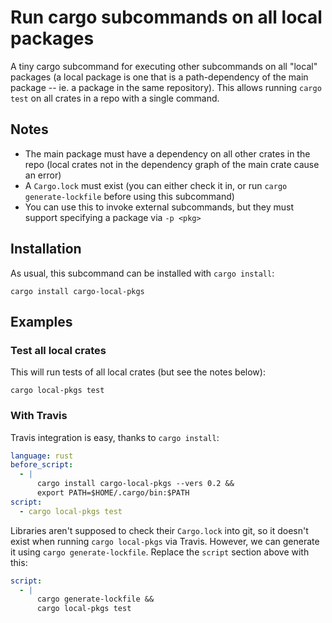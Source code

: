 # Run cargo subcommands on all local packages

A tiny cargo subcommand for executing other subcommands on all "local" packages (a local package is one that is a path-dependency of the main package -- ie. a package in the same repository). This allows running `cargo test` on all crates in a repo with a single command.

## Notes

* The main package must have a dependency on all other crates in the repo (local crates not in the dependency graph of the main crate cause an error)
* A `Cargo.lock` must exist (you can either check it in, or run `cargo generate-lockfile` before using this subcommand)
* You can use this to invoke external subcommands, but they must support specifying a package via `-p <pkg>`

## Installation

As usual, this subcommand can be installed with `cargo install`:
```
cargo install cargo-local-pkgs
```

## Examples

### Test all local crates

This will run tests of all local crates (but see the notes below):
```
cargo local-pkgs test
```

### With Travis

Travis integration is easy, thanks to `cargo install`:
```yml
language: rust
before_script:
  - |
      cargo install cargo-local-pkgs --vers 0.2 &&
      export PATH=$HOME/.cargo/bin:$PATH
script:
  - cargo local-pkgs test
```

Libraries aren't supposed to check their `Cargo.lock` into git, so it doesn't exist when running `cargo local-pkgs` via Travis. However, we can generate it using `cargo generate-lockfile`. Replace the `script` section above with this:
```yml
script:
  - |
      cargo generate-lockfile &&
      cargo local-pkgs test
```
